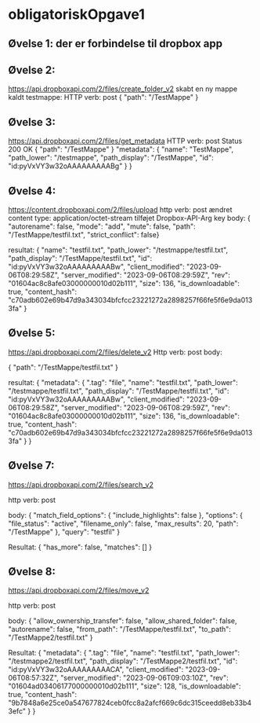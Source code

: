# obligatoriskOpgave1
## Øvelse 1: der er forbindelse til dropbox app

## Øvelse 2:
https://api.dropboxapi.com/2/files/create_folder_v2
skabt en ny mappe kaldt testmappe:
HTTP verb: post
{
    "path": "/TestMappe"
}
   

## Øvelse 3:
https://api.dropboxapi.com/2/files/get_metadata
HTTP verb: post
Status 200 OK
{
    "path": "/TestMappe"
}
 "metadata": {
        "name": "TestMappe",
        "path_lower": "/testmappe",
        "path_display": "/TestMappe",
        "id": "id:pyVxVY3w32oAAAAAAAAABg"
    }
}

## Øvelse 4: 
https://content.dropboxapi.com/2/files/upload
http verb: post
ændret content type: application/octet-stream
tilføjet Dropbox-API-Arg key
body:
{    "autorename": false,    "mode": "add",    "mute": false,    "path": "/TestMappe/testfil.txt",    "strict_conflict": false}

resultat:
{
    "name": "testfil.txt",
    "path_lower": "/testmappe/testfil.txt",
    "path_display": "/TestMappe/testfil.txt",
    "id": "id:pyVxVY3w32oAAAAAAAAABw",
    "client_modified": "2023-09-06T08:29:58Z",
    "server_modified": "2023-09-06T08:29:59Z",
    "rev": "01604ac8c8afe03000000010d02b111",
    "size": 136,
    "is_downloadable": true,
    "content_hash": "c70adb602e69b47d9a343034bfcfcc23221272a2898257f66fe5f6e9da0133fa"
}

## Øvelse 5: 
https://api.dropboxapi.com/2/files/delete_v2
Http verb: post
body:

{
    "path": "/TestMappe/testfil.txt"
}

resultat:
{
    "metadata": {
        ".tag": "file",
        "name": "testfil.txt",
        "path_lower": "/testmappe/testfil.txt",
        "path_display": "/TestMappe/testfil.txt",
        "id": "id:pyVxVY3w32oAAAAAAAAABw",
        "client_modified": "2023-09-06T08:29:58Z",
        "server_modified": "2023-09-06T08:29:59Z",
        "rev": "01604ac8c8afe03000000010d02b111",
        "size": 136,
        "is_downloadable": true,
        "content_hash": "c70adb602e69b47d9a343034bfcfcc23221272a2898257f66fe5f6e9da0133fa"
    }
}

## Øvelse 7:
https://api.dropboxapi.com/2/files/search_v2

http verb: post

body:
{
    "match_field_options": {
        "include_highlights": false
    },
    "options": {
        "file_status": "active",
        "filename_only": false,
        "max_results": 20,
        "path": "/TestMappe"
    },
    "query": "testfil"
}

Resultat: 
{
    "has_more": false,
    "matches": []
}
## Øvelse 8:
https://api.dropboxapi.com/2/files/move_v2

http verb: post

body:
{
    "allow_ownership_transfer": false,
    "allow_shared_folder": false,
    "autorename": false,
    "from_path": "/TestMappe/testfil.txt",
    "to_path": "/TestMappe2/testfil.txt"
}

Resultat:
{
    "metadata": {
        ".tag": "file",
        "name": "testfil.txt",
        "path_lower": "/testmappe2/testfil.txt",
        "path_display": "/TestMappe2/testfil.txt",
        "id": "id:pyVxVY3w32oAAAAAAAAACA",
        "client_modified": "2023-09-06T08:57:32Z",
        "server_modified": "2023-09-06T09:03:10Z",
        "rev": "01604ad03406177000000010d02b111",
        "size": 128,
        "is_downloadable": true,
        "content_hash": "9b7848a6e25ce0a547677824ceb0fcc8a2afcf669c6dc315ceedd8eb33b43efc"
    }
}
